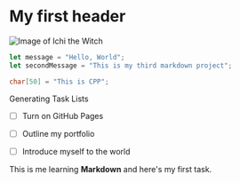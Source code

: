 # <h1> My first header 

![Image of Ichi the Witch](https://images.unsplash.com/photo-1519638399535-1b036603ac77?w=1000&auto=format&fit=crop&q=60&ixlib=rb-4.0.3&ixid=M3wxMjA3fDB8MHxzZWFyY2h8Mnx8YW5pbWV8ZW58MHx8MHx8fDA%3D)

``` javascript
let message = "Hello, World";
let secondMessage = "This is my third markdown project";
```

``` cpp
char[50] = "This is CPP";
```
Generating Task Lists

- [ ] Turn on GitHub Pages
- [ ] Outline my portfolio
- [ ] Introduce myself to the world 









This is me learning **Markdown** and here's my first task.
